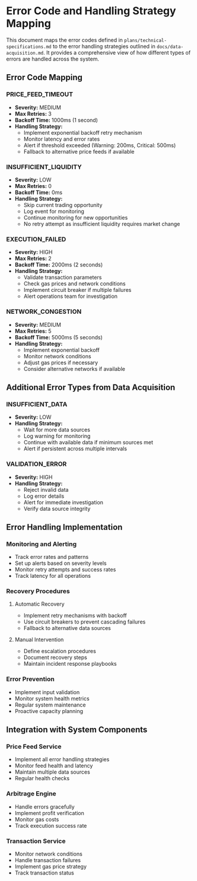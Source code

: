 # Error Code and Handling Strategy Mapping

This document maps the error codes defined in `plans/technical-specifications.md` to the error handling strategies outlined in `docs/data-acquisition.md`. It provides a comprehensive view of how different types of errors are handled across the system.

## Error Code Mapping

### PRICE_FEED_TIMEOUT
- **Severity:** MEDIUM
- **Max Retries:** 3
- **Backoff Time:** 1000ms (1 second)
- **Handling Strategy:**
  - Implement exponential backoff retry mechanism
  - Monitor latency and error rates
  - Alert if threshold exceeded (Warning: 200ms, Critical: 500ms)
  - Fallback to alternative price feeds if available

### INSUFFICIENT_LIQUIDITY
- **Severity:** LOW
- **Max Retries:** 0
- **Backoff Time:** 0ms
- **Handling Strategy:**
  - Skip current trading opportunity
  - Log event for monitoring
  - Continue monitoring for new opportunities
  - No retry attempt as insufficient liquidity requires market change

### EXECUTION_FAILED
- **Severity:** HIGH
- **Max Retries:** 2
- **Backoff Time:** 2000ms (2 seconds)
- **Handling Strategy:**
  - Validate transaction parameters
  - Check gas prices and network conditions
  - Implement circuit breaker if multiple failures
  - Alert operations team for investigation

### NETWORK_CONGESTION
- **Severity:** MEDIUM
- **Max Retries:** 5
- **Backoff Time:** 5000ms (5 seconds)
- **Handling Strategy:**
  - Implement exponential backoff
  - Monitor network conditions
  - Adjust gas prices if necessary
  - Consider alternative networks if available

## Additional Error Types from Data Acquisition

### INSUFFICIENT_DATA
- **Severity:** LOW
- **Handling Strategy:**
  - Wait for more data sources
  - Log warning for monitoring
  - Continue with available data if minimum sources met
  - Alert if persistent across multiple intervals

### VALIDATION_ERROR
- **Severity:** HIGH
- **Handling Strategy:**
  - Reject invalid data
  - Log error details
  - Alert for immediate investigation
  - Verify data source integrity

## Error Handling Implementation

### Monitoring and Alerting
- Track error rates and patterns
- Set up alerts based on severity levels
- Monitor retry attempts and success rates
- Track latency for all operations

### Recovery Procedures
1. Automatic Recovery
   - Implement retry mechanisms with backoff
   - Use circuit breakers to prevent cascading failures
   - Fallback to alternative data sources

2. Manual Intervention
   - Define escalation procedures
   - Document recovery steps
   - Maintain incident response playbooks

### Error Prevention
- Implement input validation
- Monitor system health metrics
- Regular system maintenance
- Proactive capacity planning

## Integration with System Components

### Price Feed Service
- Implement all error handling strategies
- Monitor feed health and latency
- Maintain multiple data sources
- Regular health checks

### Arbitrage Engine
- Handle errors gracefully
- Implement profit verification
- Monitor gas costs
- Track execution success rate

### Transaction Service
- Monitor network conditions
- Handle transaction failures
- Implement gas price strategy
- Track transaction status